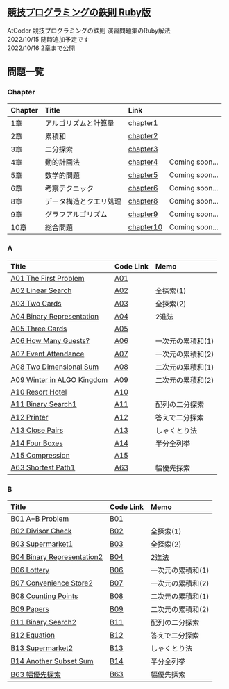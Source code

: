 ## [競技プログラミングの鉄則 Ruby版](https://atcoder.jp/contests/tessoku-book)

AtCoder 競技プログラミングの鉄則 演習問題集のRuby解法<br>
2022/10/15 随時追加予定です<br>
2022/10/16 2章まで公開


## 問題一覧
### Chapter
| Chapter | Title | Link | |
|:---|:---|:---|:---|
| 1章 | アルゴリズムと計算量 | [chapter1](https://github.com/yuzu-ginger/kyopro-tessoku-ruby/tree/main/chapter1) | |
| 2章 | 累積和 | [chapter2](https://github.com/yuzu-ginger/kyopro-tessoku-ruby/tree/main/chapter2) | |
| 3章 | 二分探索 | [chapter3](https://github.com/yuzu-ginger/kyopro-tessoku-ruby/tree/main/chapter3) | |
| 4章 | 動的計画法 | [chapter4](https://github.com/yuzu-ginger/kyopro-tessoku-ruby/tree/main/chapter4) | Coming soon... |
| 5章 | 数学的問題 | [chapter5](https://github.com/yuzu-ginger/kyopro-tessoku-ruby/tree/main/chapter5) | Coming soon... |
| 6章 | 考察テクニック | [chapter6](https://github.com/yuzu-ginger/kyopro-tessoku-ruby/tree/main/chapter6) | Coming soon... |
| 8章 | データ構造とクエリ処理 | [chapter8](https://github.com/yuzu-ginger/kyopro-tessoku-ruby/tree/main/chapter8) | Coming soon... |
| 9章 | グラフアルゴリズム | [chapter9](https://github.com/yuzu-ginger/kyopro-tessoku-ruby/tree/main/chapter9) | Coming soon... |
| 10章 | 総合問題 | [chapter10](https://github.com/yuzu-ginger/kyopro-tessoku-ruby/tree/main/chapter10) | Coming soon... |

### A

| Title | Code Link | Memo |
|:---|:---|:---|
| [A01 The First Problem](https://atcoder.jp/contests/tessoku-book/tasks/tessoku_book_a) | [A01](https://github.com/yuzu-ginger/kyopro-tessoku-ruby/tree/main/chapter1/A01.rb) | |
| [A02 Linear Search](https://atcoder.jp/contests/tessoku-book/tasks/tessoku_book_b) | [A02](https://github.com/yuzu-ginger/kyopro-tessoku-ruby/tree/main/chapter1/A02.rb) | 全探索(1) |
| [A03 Two Cards](https://atcoder.jp/contests/tessoku-book/tasks/tessoku_book_c) | [A03](https://github.com/yuzu-ginger/kyopro-tessoku-ruby/tree/main/chapter1/A03.rb) | 全探索(2) |
| [A04 Binary Representation](https://atcoder.jp/contests/tessoku-book/tasks/tessoku_book_d) | [A04](https://github.com/yuzu-ginger/kyopro-tessoku-ruby/tree/main/chapter1/A04.rb) | 2進法 |
| [A05 Three Cards](https://atcoder.jp/contests/tessoku-book/tasks/tessoku_book_e) | [A05](https://github.com/yuzu-ginger/kyopro-tessoku-ruby/tree/main/chapter1/A05.rb) | |
| [A06 How Many Guests?](https://atcoder.jp/contests/tessoku-book/tasks/math_and_algorithm_ai) | [A06](https://github.com/yuzu-ginger/kyopro-tessoku-ruby/tree/main/chapter2/A06.rb) | 一次元の累積和(1) |
| [A07 Event Attendance](https://atcoder.jp/contests/tessoku-book/tasks/tessoku_book_g) | [A07](https://github.com/yuzu-ginger/kyopro-tessoku-ruby/tree/main/chapter2/A07.rb) | 一次元の累積和(2) |
| [A08 Two Dimensional Sum](https://atcoder.jp/contests/tessoku-book/tasks/tessoku_book_h) | [A08](https://github.com/yuzu-ginger/kyopro-tessoku-ruby/tree/main/chapter2/A08.rb) | 二次元の累積和(1) |
| [A09 Winter in ALGO Kingdom](https://atcoder.jp/contests/tessoku-book/tasks/tessoku_book_i) | [A09](https://github.com/yuzu-ginger/kyopro-tessoku-ruby/tree/main/chapter2/A09.rb) | 二次元の累積和(2) |
| [A10 Resort Hotel](https://atcoder.jp/contests/tessoku-book/tasks/tessoku_book_j) | [A10](https://github.com/yuzu-ginger/kyopro-tessoku-ruby/tree/main/chapter2/A10.rb) | |
| [A11 Binary Search1](https://atcoder.jp/contests/tessoku-book/tasks/tessoku_book_k) | [A11](https://github.com/yuzu-ginger/kyopro-tessoku-ruby/tree/main/chapter3/A11.rb) | 配列の二分探索 |
| [A12 Printer](https://atcoder.jp/contests/tessoku-book/tasks/tessoku_book_l) | [A12](https://github.com/yuzu-ginger/kyopro-tessoku-ruby/tree/main/chapter3/A12.rb) | 答えで二分探索 |
| [A13 Close Pairs](https://atcoder.jp/contests/tessoku-book/tasks/tessoku_book_m) | [A13](https://github.com/yuzu-ginger/kyopro-tessoku-ruby/tree/main/chapter3/A13.rb) | しゃくとり法 |
| [A14 Four Boxes](https://atcoder.jp/contests/tessoku-book/tasks/tessoku_book_n) | [A14](https://github.com/yuzu-ginger/kyopro-tessoku-ruby/tree/main/chapter3/A14.rb) | 半分全列挙 |
| [A15 Compression](https://atcoder.jp/contests/tessoku-book/tasks/tessoku_book_o) | [A15](https://github.com/yuzu-ginger/kyopro-tessoku-ruby/tree/main/chapter3/A15.rb) | |
| [A63  Shortest Path1](https://atcoder.jp/contests/tessoku-book/tasks/math_and_algorithm_an) | [A63](https://github.com/yuzu-ginger/kyopro-tessoku-ruby/tree/main/chapter9/A63.rb) | 幅優先探索 |

### B
| Title | Code Link | Memo |
|:---|:---|:---|
| [B01 A+B Problem](https://atcoder.jp/contests/tessoku-book/tasks/tessoku_book_bz) | [B01](https://github.com/yuzu-ginger/kyopro-tessoku-ruby/tree/main/chapter1/B01.rb) | |
| [B02 Divisor Check](https://atcoder.jp/contests/tessoku-book/tasks/tessoku_book_ca) | [B02](https://github.com/yuzu-ginger/kyopro-tessoku-ruby/tree/main/chapter1/B02.rb) | 全探索(1) |
| [B03 Supermarket1](https://atcoder.jp/contests/tessoku-book/tasks/tessoku_book_cb) | [B03](https://github.com/yuzu-ginger/kyopro-tessoku-ruby/tree/main/chapter1/B03.rb) | 全探索(2) |
| [B04 Binary Representation2](https://atcoder.jp/contests/tessoku-book/tasks/tessoku_book_cc) | [B04](https://github.com/yuzu-ginger/kyopro-tessoku-ruby/tree/main/chapter1/B04.rb) | 2進法 |
| [B06 Lottery](https://atcoder.jp/contests/tessoku-book/tasks/tessoku_book_ce) | [B06](https://github.com/yuzu-ginger/kyopro-tessoku-ruby/tree/main/chapter2/B06.rb) | 一次元の累積和(1) |
| [B07 Convenience Store2](https://atcoder.jp/contests/tessoku-book/tasks/math_and_algorithm_al) | [B07](https://github.com/yuzu-ginger/kyopro-tessoku-ruby/tree/main/chapter2/B07.rb) | 一次元の累積和(2) |
| [B08 Counting Points](https://atcoder.jp/contests/tessoku-book/tasks/tessoku_book_cg) | [B08](https://github.com/yuzu-ginger/kyopro-tessoku-ruby/tree/main/chapter2/B08.rb) | 二次元の累積和(1) |
| [B09 Papers](https://atcoder.jp/contests/tessoku-book/tasks/tessoku_book_ch) | [B09](https://github.com/yuzu-ginger/kyopro-tessoku-ruby/tree/main/chapter2/B09.rb) | 二次元の累積和(2) |
| [B11 Binary Search2](https://atcoder.jp/contests/tessoku-book/tasks/tessoku_book_cj) | [B11](https://github.com/yuzu-ginger/kyopro-tessoku-ruby/tree/main/chapter3/B11.rb) | 配列の二分探索 |
| [B12 Equation](https://atcoder.jp/contests/tessoku-book/tasks/tessoku_book_ck) | [B12](https://github.com/yuzu-ginger/kyopro-tessoku-ruby/tree/main/chapter3/B12.rb) | 答えで二分探索 |
| [B13 Supermarket2](https://atcoder.jp/contests/tessoku-book/tasks/tessoku_book_cl) | [B13](https://github.com/yuzu-ginger/kyopro-tessoku-ruby/tree/main/chapter3/B13.rb) | しゃくとり法 |
| [B14 Another Subset Sum](https://atcoder.jp/contests/tessoku-book/tasks/tessoku_book_cm) | [B14](https://github.com/yuzu-ginger/kyopro-tessoku-ruby/tree/main/chapter3/B14.rb) | 半分全列挙 |
| [B63 幅優先探索](https://atcoder.jp/contests/tessoku-book/tasks/abc007_3) | [B63](https://github.com/yuzu-ginger/kyopro-tessoku-ruby/tree/main/chapter9/B63.rb) | 幅優先探索 |